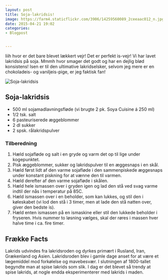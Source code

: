 ```yaml
---
layout: post
title: Soja-lakridsis!
image: https://farm4.staticflickr.com/3906/14259560089_2ceeaac012_n.jpg
date: 2015-04-21 19:02
categories:
- Blogpost


---
```

Iiih hvor er det bare blevet lækkert vejr! Det er perfekt is-vejr! Vi har lavet lakridsis på soja. Mmmh hvor smager det godt og har en dejlig blød konsistens! Isen er til den ultimative lakridselsker, selvom jeg mere er en chokoladeis- og vaniljeis-pige, er jeg faktisk fan! 

![Soja-lakridsis](https://farm4.staticflickr.com/3906/14259560089_c77afa3c57_o.png)


## Soja-lakridsis
- 500 ml sojamadlavningsfløde (vi brugte 2 pk. Soya Cuisine á 250 ml)
- 1/2 tsk. salt
- 6 pasteuriserede æggeblommer
- 2 dl sukker
- 2 spsk. rålakridspulver

### Tilberedning
1. Hæld sojafløde og salt i en gryde og varm det op til lige under kogepunktet.
2. Pisk æggeblommer, sukker og lakridspulver til en æggesnaps i en skål.
3. Hæld først lidt af den varme sojafløde i den sammenpiskede æggesnaps under konstant piskning for at vænne den til varmen. 
4. Hæld derefter af den varme sojafløde i skålen.
5. Hæld hele ismassen over i gryden igen og lad den stå ved svag varme indtil der nås i temperatur på 85C.
6. Hæld ismassen over i en beholder, som kan lukkes, og stil den i køleskabet (vi lod den stå i 3 timer, men at lade den stå natten over, giver den bedste is).
7. Hæld enten ismassen på en ismaskine eller stil den lukkede beholder i fryseren. Hvis nummer to løsning vælges, skal der røres i massen hver halve time i ca. fire timer.
 












## Frække Facts
Lakrids udvindes fra lakridsroden og dyrkes primært i Rusland, Iran, Grækenland og Asien. Lakridsroden blev i gamle dage anset for at være et lægemiddel mod forkølelse og mavebesvær. I slutningen af 1800-tallet begyndte man at spise lakrids som slik. I dag er det blevet så trendy at spise lakrids, at nogle endda eksperimenterer med lakrids i maden. 